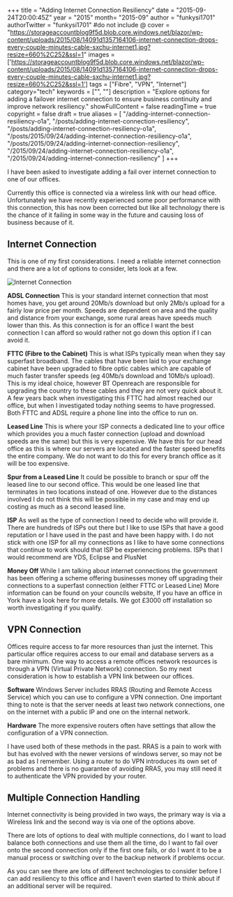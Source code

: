 +++
title = "Adding Internet Connection Resiliency"
date = "2015-09-24T20:00:45Z"
year = "2015"
month= "2015-09"
author = "funkysi1701"
authorTwitter = "funkysi1701" #do not include @
cover = "https://storageaccountblog9f5d.blob.core.windows.net/blazor/wp-content/uploads/2015/08/14091d1357164106-internet-connection-drops-every-couple-minutes-cable-sxchu-internet1.jpg?resize=660%2C252&ssl=1"
images =['https://storageaccountblog9f5d.blob.core.windows.net/blazor/wp-content/uploads/2015/08/14091d1357164106-internet-connection-drops-every-couple-minutes-cable-sxchu-internet1.jpg?resize=660%2C252&ssl=1']
tags = ["Fibre", "VPN", "Internet"]
category="tech"
keywords = ["", ""]
description = "Explore options for adding a failover internet connection to ensure business continuity and improve network resiliency."
showFullContent = false
readingTime = true
copyright = false
draft = true
aliases = [
    "/adding-internet-connection-resiliency-o1a",
    "/posts/adding-internet-connection-resiliency",
    "/posts/adding-internet-connection-resiliency-o1a",
    "/posts/2015/09/24/adding-internet-connection-resiliency-o1a",
    "/posts/2015/09/24/adding-internet-connection-resiliency",
    "/2015/09/24/adding-internet-connection-resiliency-o1a",
    "/2015/09/24/adding-internet-connection-resiliency"
]
+++

I have been asked to investigate adding a fail over internet connection to one of our offices.

Currently this office is connected via a wireless link with our head office. Unfortunately we have recently experienced some poor performance with this connection, this has now been corrected but like all technology there is the chance of it failing in some way in the future and causing loss of business because of it.

## Internet Connection

This is one of my first considerations. I need a reliable internet connection and there are a lot of options to consider, lets look at a few.

![Internet Connection](https://storageaccountblog9f5d.blob.core.windows.net/blazor/wp-content/uploads/2015/08/14091d1357164106-internet-connection-drops-every-couple-minutes-cable-sxchu-internet1.jpg?resize=660%2C252&ssl=1)

**ADSL Connection** This is your standard internet connection that most homes have, you get around 20Mb/s download but only 2Mb/s upload for a fairly low price per month. Speeds are dependent on area and the quality and distance from your exchange, some rural areas have speeds much lower than this. As this connection is for an office I want the best connection I can afford so would rather not go down this option if I can avoid it.

**FTTC (Fibre to the Cabinet)** This is what ISPs typically mean when they say superfast broadband. The cables that have been laid to your exchange cabinet have been upgraded to fibre optic cables which are capable of much faster transfer speeds (eg 40Mb/s download and 10Mb/s upload). This is my ideal choice, however BT Openreach are responsible for upgrading the country to these cables and they are not very quick about it. A few years back when investigating this FTTC had almost reached our office, but when I investigated today nothing seems to have progressed. Both FTTC and ADSL require a phone line into the office to run on.

**Leased Line** This is where your ISP connects a dedicated line to your office which provides you a much faster connection (upload and download speeds are the same) but this is very expensive. We have this for our head office as this is where our servers are located and the faster speed benefits the entire company. We do not want to do this for every branch office as it will be too expensive.

**Spur from a Leased Line** It could be possible to branch or spur off the leased line to our second office. This would be one leased line that terminates in two locations instead of one. However due to the distances involved I do not think this will be possible in my case and may end up costing as much as a second leased line.

**ISP** As well as the type of connection I need to decide who will provide it. There are hundreds of ISPs out there but I like to use ISPs that have a good reputation or I have used in the past and have been happy with. I do not stick with one ISP for all my connections as I like to have some connections that continue to work should that ISP be experiencing problems. ISPs that I would recommend are YDS, Eclipse and PlusNet

**Money Off** While I am talking about internet connections the government has been offering a scheme offering businesses money off upgrading their connections to a superfast connection (either FTTC or Leased Line) More information can be found on your councils website, If you have an office in York have a look here for more details. We got £3000 off installation so worth investigating if you qualify.

## VPN Connection
Offices require access to far more resources than just the internet. This particular office requires access to our email and database servers as a bare minimum. One way to access a remote offices network resources is through a VPN (Virtual Private Network) connection. So my next consideration is how to establish a VPN link between our offices.

**Software** Windows Server includes RRAS (Routing and Remote Access Service) which you can use to configure a VPN connection. One important thing to note is that the server needs at least two network connections, one on the internet with a public IP and one on the internal network.

**Hardware** The more expensive routers often have settings that allow the configuration of a VPN connection.

I have used both of these methods in the past. RRAS is a pain to work with but has evolved with the newer versions of windows server, so may not be as bad as I remember. Using a router to do VPN introduces its own set of problems and there is no guarantee of avoiding RRAS, you may still need it to authenticate the VPN provided by your router.

## Multiple Connection Handling
Internet connectivity is being provided in two ways, the primary way is via a Wireless link and the second way is via one of the options above.

There are lots of options to deal with multiple connections, do I want to load balance both connections and use them all the time, do I want to fail over onto the second connection only if the first one fails, or do I want it to be a manual process or switching over to the backup network if problems occur.

As you can see there are lots of different technologies to consider before I can add resiliency to this office and I haven’t even started to think about if an additional server will be required.